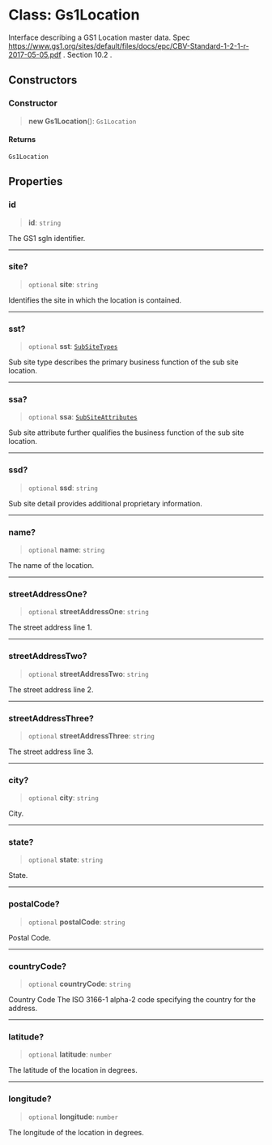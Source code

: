 # Class: Gs1Location

Interface describing a GS1 Location master data.
Spec https://www.gs1.org/sites/default/files/docs/epc/CBV-Standard-1-2-1-r-2017-05-05.pdf .
Section 10.2 .

## Constructors

### Constructor

> **new Gs1Location**(): `Gs1Location`

#### Returns

`Gs1Location`

## Properties

### id

> **id**: `string`

The GS1 sgln identifier.

***

### site?

> `optional` **site**: `string`

Identifies the site in which the location is contained.

***

### sst?

> `optional` **sst**: [`SubSiteTypes`](../type-aliases/SubSiteTypes.md)

Sub site type describes the primary business function of the sub site location.

***

### ssa?

> `optional` **ssa**: [`SubSiteAttributes`](../type-aliases/SubSiteAttributes.md)

Sub site attribute further qualifies the business function of the sub site location.

***

### ssd?

> `optional` **ssd**: `string`

Sub site detail provides additional proprietary information.

***

### name?

> `optional` **name**: `string`

The name of the location.

***

### streetAddressOne?

> `optional` **streetAddressOne**: `string`

The street address line 1.

***

### streetAddressTwo?

> `optional` **streetAddressTwo**: `string`

The street address line 2.

***

### streetAddressThree?

> `optional` **streetAddressThree**: `string`

The street address line 3.

***

### city?

> `optional` **city**: `string`

City.

***

### state?

> `optional` **state**: `string`

State.

***

### postalCode?

> `optional` **postalCode**: `string`

Postal Code.

***

### countryCode?

> `optional` **countryCode**: `string`

Country Code The ISO 3166-1 alpha-2 code specifying the country for the address.

***

### latitude?

> `optional` **latitude**: `number`

The latitude of the location in degrees.

***

### longitude?

> `optional` **longitude**: `number`

The longitude of the location in degrees.
